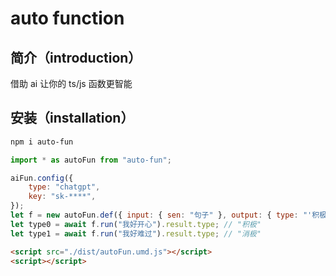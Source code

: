 # auto function

## 简介（introduction）

借助 ai 让你的 ts/js 函数更智能

## 安装（installation）

```bash
npm i auto-fun
```

```js
import * as autoFun from "auto-fun";

aiFun.config({
    type: "chatgpt",
    key: "sk-****",
});
let f = new autoFun.def({ input: { sen: "句子" }, output: { type: "'积极'|'消极'" }, script: ["返回sen的感情"] });
let type0 = await f.run("我好开心").result.type; // "积极"
let type1 = await f.run("我好难过").result.type; // "消极"
```

```html
<script src="./dist/autoFun.umd.js"></script>
<script></script>
```
